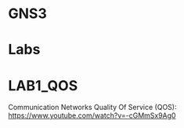 # GNS3
# Labs
# LAB1_QOS
Communication Networks Quality Of Service (QOS):  https://www.youtube.com/watch?v=-cGMmSx9Ag0
